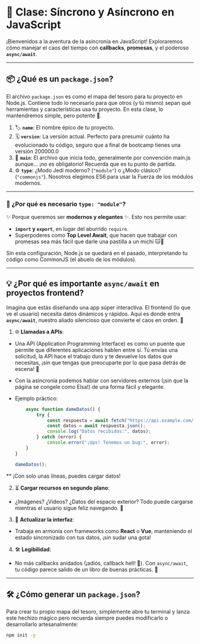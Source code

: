 ﻿# 🚀 Clase: Síncrono y Asíncrono en JavaScript

¡Bienvenidos a la aventura de la asincronía en JavaScript! Exploraremos cómo manejar el caos del tiempo con **callbacks**, **promesas**, y el poderoso **`async/await`**.

---

## 📦 ¿Qué es un `package.json`?

El archivo `package.json` es como el mapa del tesoro para tu proyecto en Node.js. Contiene todo lo necesario para que otros (y tú mismo) sepan qué herramientas y características usa tu proyecto. En esta clase, lo mantendremos simple, pero potente 💪.

1. 🏷️ **`name`**: El nombre épico de tu proyecto.
2. 🗓️ **`version`**: La versión actual. Perfecto para presumir cuánto ha evolucionado tu código, seguro que a final de bootcamp tienes una versión  200000.0
3. 📂 **`main`**: El archivo que inicia todo, generalmente por convención main.js aunque... ¡no es obligatorio! Recuerda que es tu punto de partida.
4. ⚙️ **`type`**: ¿Modo Jedi moderno? (`"module"`) o ¿Modo clásico? (`"commonjs"`). Nosotros elegimos ES6 para usar la Fuerza de los módulos modernos.

---

### 🔑 ¿Por qué es necesario `type: "module"`?

✨ Porque queremos ser **modernos y elegantes** ✨. Esto nos permite usar:
- **`import` y `export`**, en lugar del aburrido `require`.
- Superpoderes como **Top Level Await**, que hacen que trabajar con promesas sea más fácil que darle una pastilla a un michi 🐱💊

Sin esta configuración, Node.js se quedará en el pasado, interpretando tu código como CommonJS (el abuelo de los módulos).

---

## 💡 ¿Por qué es importante `async/await` en proyectos frontend?

Imagina que estás diseñando una app súper interactiva. El frontend (lo que ve el usuario) necesita datos dinámicos y rápidos. Aquí es donde entra **`async/await`**, nuestro aliado silencioso que convierte el caos en orden. 🌟

1. 🌐 **Llamadas a APIs**:
- Una API (Application Programming Interface) es como un puente que permite que diferentes aplicaciones hablen entre sí. Tú envías una solicitud, la API hace el trabajo duro y te devuelve los  datos que necesitas, ¡sin que tengas que preocuparte por lo que pasa detrás de escena! 🌉
- Con la asincronía podemos hablar con servidores externos (¡sin que la página se congele como Elsa!) de una forma fácil y elegante.
- Ejemplo práctico:

    ```javascript
        async function dameDatos() {
            try {
                const respuesta = await fetch("https://api.example.com/datos");
                const datos = await respuesta.json();
                console.log("Datos recibidos:", datos);
            } catch (error) {
                console.error("¡Ups! Tenemos un bug:", error);
        }
    }

    dameDatos();
    
** ¡Con solo unas líneas, puedes cargar datos! 

2. ⏳ **Cargar recursos en segundo plano**:
- ¿Imágenes? ¿Videos? ¿Datos del espacio exterior? Todo puede cargarse mientras el usuario sigue feliz navegando. 🚀

3. 🔄 **Actualizar la interfaz**:
- Trabaja en armonía con frameworks como **React** o **Vue**, manteniendo el estado sincronizado con tus datos, ¡sin sudar una gota!

4. 🛠️ **Legibilidad**:
- No más callbacks anidados (¡adiós, callback hell! 👹). Con `async/await`, tu código parece salido de un libro de buenas prácticas. 🎵

---

## 🛠️ ¿Cómo generar un `package.json`?

Para crear tu propio mapa del tesoro, simplemente abre tu terminal y lanza este hechizo mágico pero recuerda siempre puedes modificarlo o desarrollarlo artesanalmente:

```bash
npm init -y
